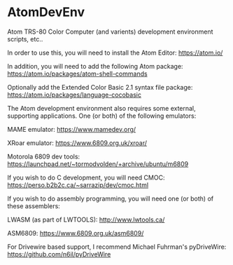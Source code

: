 # AtomDevEnv
Atom TRS-80 Color Computer (and varients) development environment scripts, etc..

In order to use this, you will need to install the Atom Editor:
https://atom.io/

In addition, you will need to add the following Atom package:
https://atom.io/packages/atom-shell-commands

Optionally add the Extended Color Basic 2.1 syntax file package:
https://atom.io/packages/language-cocobasic

The Atom development environment also requires some external, supporting applications.  One (or both) of the following emulators:

MAME emulator:
https://www.mamedev.org/

XRoar emulator:
https://www.6809.org.uk/xroar/

Motorola 6809 dev tools:
https://launchpad.net/~tormodvolden/+archive/ubuntu/m6809

If you wish to do C development, you will need CMOC:
https://perso.b2b2c.ca/~sarrazip/dev/cmoc.html

If you wish to do assembly programming, you will need one (or both) of these assemblers:

LWASM (as part of LWTOOLS):
http://www.lwtools.ca/

ASM6809:
https://www.6809.org.uk/asm6809/

For Drivewire based support, I recommend Michael Fuhrman's pyDriveWire:
https://github.com/n6il/pyDriveWire

